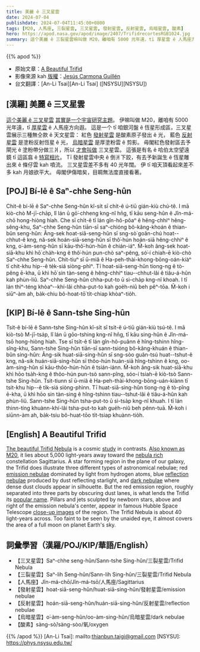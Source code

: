 ```yaml
---
title: 美麗 ê 三叉星雲
date: 2024-07-04
publishdate: 2024-07-04T11:45:00+0800
tags: [M20, 人馬座, 三裂星雲, 三叉星雲, 發射星雲, 反射星雲, 烏暗星雲, 酸素]
hero: https://apod.nasa.gov/apod/image/2407/TrifidrecortesRGB1024.jpg
summary: 這个美麗 ê 三裂星雲嘛叫做 M20，離咱有 5000 光年遠，tī 厚星雲 ê 人馬座方向遐。
---
```


{{% apod %}}

- 原始文章：[A Beautiful Trifid](https://apod.nasa.gov/apod/ap240704.html)
- 影像來源 kah [版權][copyright]：[Jesús Carmona Guillén](https://www.instagram.com/fotografia_jesuscarmona/)
- 台文翻譯：[An-Li Tsai][An-Li Tsai] ([NSYSU][NSYSU])

## [漢羅] 美麗 ê 三叉星雲
[這个美麗 ê 三叉星雲][The beautiful Trifid Nebula] [其實是一个宇宙研究主題][study]。
伊嘛叫做 M20，離咱有 5000 光年遠，tī [厚星雲][nebula rich] ê 人馬座方向遐。
這是一个 tī 咱銀河盤 ê 恆星形成區，三叉星雲展示三種無仝款 ê 天文星雲：
紅色 [發射星雲][emission nebulae] 是酸素原子發出 ê 光，
藍色 [反射星雲][reflection nebulae] 是塗粉反射恆星 ê 光，
[烏暗星雲][dark nebulae] 是厚塗粉雲 ê 剪影。
毋閣紅色發射區去予閘光 ê 塗粉帶分做三爿，所以 [才會叫做][popular name] 三叉星雲。
這張是有名 ê 哈伯太空望遠鏡 tī 這區翕 ê [特寫相片][close-up images]。
Tī 發射星雲中央 ê 倒爿下跤，有去予新誕生 ê 恆星雕出來 ê 條仔雲 kah 噴流。
三叉星雲差不多有 40 光年闊。
伊 tī 咱天頂看起來差不多 kah 月娘欲平大。
毋閣伊傷暗矣，目睭無法度直接看著。

## [POJ] Bí-lē ê Saⁿ-chhe Seng-hûn
Chit-ê bí-lē ê Saⁿ-chhe Seng-hûn kî-si̍t sī chi̍t-ê ú-tiū gián-kiù chú-tê.
I mā kiò-chò M-jī-cha̍p, lî lán ū gō͘-chheng kng-nî hn̄g, tī kāu seng-hûn ê Jîn-má-chō hong-hiòng hiah.
Che sī chi̍t-ê tī lán gîn-hô-pôaⁿ ê hêng-chhiⁿ hêng-sêng-khu, Saⁿ-chhe Seng-hûn tiān-sī saⁿ-chióng bô-kâng-khoán ê thian-bûn seng-hûn:
Âng-sek hoat-siā-seng-hûn sī sng-sò͘ goân-chú hoat--chhut-ê kng,
nâ-sek hoán-siā-seng-hûn sī thô͘-hún hoán-siā hêng-chhiⁿ ê kng,
o͘-àm-seng-hûn sī kāu-thô͘-hún-hûn ê chián-iáⁿ.
M̄-koh âng-sek hoat-siā-khu khì hō͘ cha̍h-kng ê thô͘-hún pun-chò saⁿ-pêng, só͘-í chiah-ē kiò-chò Saⁿ-chhe Seng-hûn.
Chit-tiuⁿ sī ū-miâ ê Ha-peh-thài-khong-bōng-oán-kiàⁿ tī chit-khu hip--ê te̍k-siá siòng-phìⁿ.
Tī hoat-siā-seng-hûn tiong-ng ê tò-pêng ē-kha, ū khì hō͘ sin tàn-seng ê hêng-chhiⁿ tiau--chhut-lâi ê tiâu-á-hûn kah phùn-liû.
Saⁿ-chhe Seng-hûn chha-put-to ū sì-cha̍p kng-nî khoah.
I tī lán thiⁿ-téng khòaⁿ--khí-lâi chha-put-to kah goe̍h-niû beh pêⁿ-tōa.
M̄-koh i siūⁿ-àm ah, ba̍k-chiu bô-hoat-tō͘ ti̍t-chiap khòaⁿ-tio̍h.

## [KIP] Bí-lē ê Sann-tshe Sing-hûn
Tsit-ê bí-lē ê Sann-tshe Sing-hûn kî-si̍t sī tsi̍t-ê ú-tiū gián-kiù tsú-tê.
I mā kiò-tsò M-jī-tsa̍p, lî lán ū gōo-tshing kng-nî hn̄g, tī kāu sing-hûn ê Jîn-má-tsō hong-hiòng hiah.
Tse sī tsi̍t-ê tī lán gîn-hô-puânn ê hîng-tshinn hîng-sîng-khu, Sann-tshe Sing-hûn tiān-sī sann-tsióng bô-kâng-khuán ê thian-bûn sing-hûn:
Âng-sik huat-siā-sing-hûn sī sng-sòo guân-tsú huat--tshut-ê kng,
nâ-sik huán-siā-sing-hûn sī thôo-hún huán-siā hîng-tshinn ê kng,
oo-àm-sing-hûn sī kāu-thôo-hún-hûn ê tsián-iánn.
M̄-koh âng-sik huat-siā-khu khì hōo tsa̍h-kng ê thôo-hún pun-tsò sann-pîng, sóo-í tsiah-ē kiò-tsò Sann-tshe Sing-hûn.
Tsit-tiunn sī ū-miâ ê Ha-peh-thài-khong-bōng-uán-kiànn tī tsit-khu hip--ê ti̍k-siá siòng-phìnn.
Tī huat-siā-sing-hûn tiong-ng ê tò-pîng ē-kha, ū khì hōo sin tàn-sing ê hîng-tshinn tiau--tshut-lâi ê tiâu-á-hûn kah phùn-liû.
Sann-tshe Sing-hûn tsha-put-to ū sì-tsa̍p kng-nî khuah.
I tī lán thinn-tíng khuànn-khí-lâi tsha-put-to kah gue̍h-niû beh pênn-tuā.
M̄-koh i siūnn-àm ah, ba̍k-tsiu bô-huat-tōo ti̍t-tsiap khuànn-tio̍h.

## [English] A Beautiful Trifid
[The beautiful Trifid Nebula][The beautiful Trifid Nebula] is a cosmic [study][study] in contrasts.
[Also known as M20][Also known as M20], it lies about 5,000 light-years away toward the [nebula rich][nebula rich] constellation Sagittarius.
A star forming region in the plane of our galaxy, the Trifid does illustrate three different types of astronomical nebulae; red [emission nebulae][emission nebulae] dominated by light from hydrogen atoms, blue [reflection nebulae][reflection nebulae] produced by dust reflecting starlight, and [dark nebulae][dark nebulae] where dense dust clouds appear in silhouette.
But the red emission region, roughly separated into three parts by obscuring dust lanes, is what lends the Trifid its [popular name][popular name].
Pillars and jets sculpted by newborn stars, above and right of the emission nebula's center, appear in famous Hubble Space Telescope [close-up images][close-up images] of the region.
The Trifid Nebula is about 40 light-years across.
Too faint to be seen by the unaided eye, it almost covers the area of a full moon on planet Earth's sky.

## 詞彙學習（漢羅/POJ/KIP/華語/English）
- 【三叉星雲】Saⁿ-chhe seng-hûn/Sann-tshe Sing-hûn/三裂星雲/Trifid Nebula
- 【三裂星雲】Saⁿ-lih Seng-hûn/Sann-lih Sing-hûn/三裂星雲/Trifid Nebula
- 【人馬座】Jîn-má-chō/Jîn-má-tsō/人馬座/Sagittarius
- 【發射星雲】hoat-siā-seng-hûn/huat-siā-sing-hûn/發射星雲/emission nebulae
- 【反射星雲】hoán-siā-seng-hûn/huán-siā-sing-hûn/反射星雲/reflection nebulae
- 【烏暗星雲】o͘-àm-seng-hûn/oo-àm-sing-hûn/烏暗星雲/dark nebulae
- 【酸素】sàng-sò͘/sàng-sòo/氧/oxygen

{{% /apod %}}
[An-Li Tsai]: mailto:thianbun.taigi@gmail.com
[NSYSU]: https://phys.nsysu.edu.tw/

[copyright]: https://apod.nasa.gov/apod/fap/lib/about_apod.html#srapply
[License3]: https://creativecommons.org/licenses/by/3.0/
[License2]:https://creativecommons.org/licenses/by-nc-nd/2.0/

[The beautiful Trifid Nebula]:https://www.flickr.com/photos/182271718@N06/53805589566/
[study]:https://www.loc.gov/item/today-in-history/july-04/
[Also known as M20]:https://science.nasa.gov/mission/hubble/science/explore-the-night-sky/hubble-messier-catalog/messier-20/
[nebula rich]:https://apod.nasa.gov/apod/ap130712.html
[emission nebulae]:https://apod.nasa.gov/apod/ap080424.html
[reflection nebulae]:https://apod.nasa.gov/apod/ap090521.html
[dark nebulae]:https://apod.nasa.gov/apod/ap090522.html
[popular name]:http://en.wikipedia.org/wiki/Trifid_Nebula
[close-up images]:https://hubblesite.org/contents/media/images/1999/42/915-Image.html
